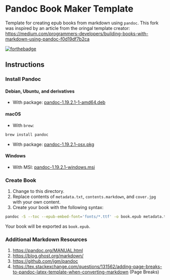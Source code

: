 # Pandoc Book Maker Template
Template for creating epub books from markdown using `pandoc`.
This fork was inspired by an article from the oringal template creator: https://medium.com/programmers-developers/building-books-with-markdown-using-pandoc-f0d19df7b2ca

[![forthebadge](http://forthebadge.com/images/badges/built-by-hipsters.svg)](http://forthebadge.com)

## Instructions

### Install Pandoc

#### Debian, Ubuntu, and derivatives
- With package: [pandoc-1.19.2.1-1-amd64.deb](https://github.com/jgm/pandoc/releases/download/1.19.2.1/pandoc-1.19.2.1-1-amd64.deb)

#### macOS
- With `brew`:
```bash
brew install pandoc
```
- With package: [pandoc-1.19.2.1-osx.pkg](https://github.com/jgm/pandoc/releases/download/1.19.2.1/pandoc-1.19.2.1-osx.pkg)

#### Windows
- With MSI: [pandoc-1.19.2.1-windows.msi](https://github.com/jgm/pandoc/releases/download/1.19.2.1/pandoc-1.19.2.1-windows.msi)

### Create Book
1. Change to this directory.
2. Replace contents of `metadata.txt`, `contents.markdown`, and `cover.jpg` with your own content.
3. Create your book with the following syntax:
```bash
pandoc -S --toc --epub-embed-font='fonts/*.ttf' -o book.epub metadata.txt contents.markdown
```
Your book will be exported as `book.epub`.

### Additional Markdown Resources
1. https://pandoc.org/MANUAL.html
2. https://blog.ghost.org/markdown/
3. https://github.com/jgm/pandoc
4. https://tex.stackexchange.com/questions/131562/adding-page-breaks-to-pandoc-latex-template-when-converting-markdown (Page Breaks)
